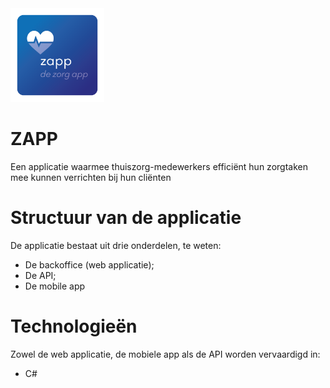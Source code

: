 <img src="./assets/zapp-logo.png" style="height:150px;">

# ZAPP
Een applicatie waarmee thuiszorg-medewerkers efficiënt hun zorgtaken mee kunnen verrichten bij hun cliënten

# Structuur van de applicatie
De applicatie bestaat uit drie onderdelen, te weten:

- De backoffice (web applicatie);
- De API;
- De mobile app

# Technologieën
Zowel de web applicatie, de mobiele app als de API worden vervaardigd in:
- C#
